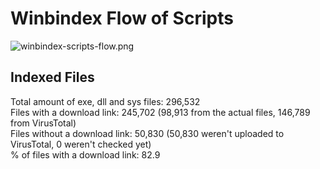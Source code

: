 # Winbindex Flow of Scripts

![winbindex-scripts-flow.png](winbindex-scripts-flow.png)

## Indexed Files

<!--FileStats-->
Total amount of exe, dll and sys files: 296,532  
Files with a download link: 245,702 (98,913 from the actual files, 146,789 from VirusTotal)  
Files without a download link: 50,830 (50,830 weren't uploaded to VirusTotal, 0 weren't checked yet)  
% of files with a download link: 82.9  
<!--/FileStats-->
